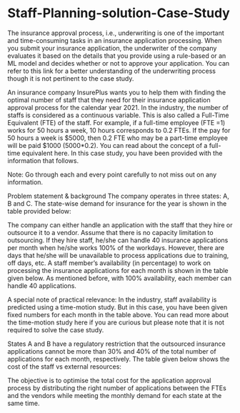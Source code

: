 # Staff-Planning-solution-Case-Study
The insurance approval process, i.e., underwriting is one of the important and time-consuming tasks in an insurance application processing. When you submit your insurance application, the underwriter of the company evaluates it based on the details that you provide using a rule-based or an ML model and decides whether or not to approve your application. You can refer to this link for a better understanding of the underwriting process though it is not pertinent to the case study.

 

An insurance company InsurePlus wants you to help them with finding the optimal number of staff that they need for their insurance application approval process for the calendar year 2021.  In the industry, the number of staffs is considered as a continuous variable. This is also called a Full-Time Equivalent (FTE) of the staff. For example, if a full-time employee (FTE =1) works for 50 hours a week, 10 hours corresponds to 0.2 FTEs. If the pay for 50 hours a week is $5000, then 0.2 FTE who may be a part-time employee will be paid $1000 (5000*0.2). You can read about the concept of a full-time equivalent here. In this case study, you have been provided with the information that follows.

 

Note: Go through each and every point carefully to not miss out on any information.

 

Problem statement & background
The company operates in three states: A, B and C. The state-wise demand for insurance for the year is shown in the table provided below:
                   

 

The company can either handle an application with the staff that they hire or outsource it to a vendor. Assume that there is no capacity limitation to outsourcing.
If they hire staff, he/she can handle 40 insurance applications per month when he/she works 100% of the workdays. However, there are days that he/she will be unavailable to process applications due to training, off days, etc. 
A staff member’s availability (in percentage) to work on processing the insurance applications for each month is shown in the table given below. As mentioned before, with 100% availability, each member can handle 40 applications.
          
        
A special note of practical relevance: In the industry, staff availability is predicted using a time-motion study. But in this case, you have been given fixed numbers for each month in the table above. You can read more about the time-motion study here if you are curious but please note that it is not required to solve the case study.

 

States A and B have a regulatory restriction that the outsourced insurance applications cannot be more than 30% and 40% of the total number of applications for each month, respectively. 
The table given below shows the cost of the staff vs external resources:
                                             

 

The objective is to optimise the total cost for the application approval process by distributing the right number of applications between the FTEs and the vendors while meeting the monthly demand for each state at the same time.
